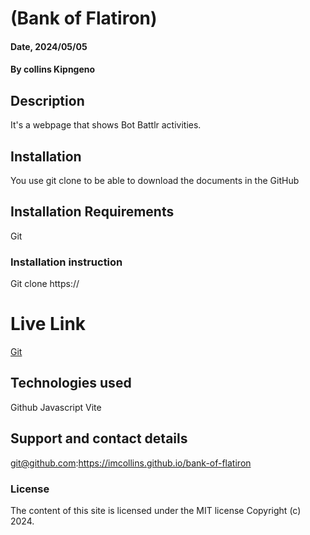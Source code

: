 
# (Bank of Flatiron)

#### Date, 2024/05/05

#### By collins Kipngeno

## Description
It's a webpage that shows Bot Battlr activities.

## Installation
You use git clone to be able to download the documents in the GitHub

## Installation Requirements
Git

### Installation instruction

Git clone https://



# Live Link
[Git](https://imcollins.github.io/bank-of-flatiron)

## Technologies used
Github
Javascript
Vite

## Support and contact details
git@github.com:https://imcollins.github.io/bank-of-flatiron

### License
The content of this site is licensed under the MIT license
Copyright (c) 2024.
